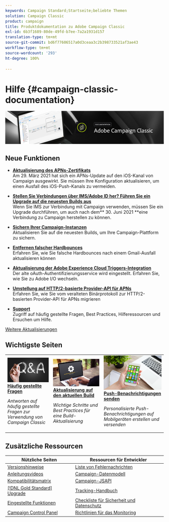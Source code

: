 ```yaml
---
keywords: Campaign Standard;Startseite;beliebte Themen
solution: Campaign Classic
product: campaign
title: Produktdokumentation zu Adobe Campaign Classic
exl-id: 6b3f1689-80de-49fd-b7ee-7a2a1931d157
translation-type: tm+mt
source-git-commit: bd6f77606517a0d3ceaa3c2b398733521af3ae43
workflow-type: tm+mt
source-wordcount: '293'
ht-degree: 100%

---
```


# Hilfe {#campaign-classic-documentation}

![](platform/using/assets/do-not-localize/banner_acc_doc.jpg)

## Neue Funktionen

* **[Aktualisierung des APNs-Zertifikats](technotes/ios-certificate-update.md)**<br/> Am 29. März 2021 hat sich ein APNs-Update auf den iOS-Kanal von Campaign ausgewirkt. Sie müssen Ihre Konfiguration aktualisieren, um einen Ausfall des iOS-Push-Kanals zu vermeiden.

* **[Stellen Sie Verbindungen über IMS/Adobe ID her? Führen Sie ein Upgrade auf die neuesten Builds aus](integrations/using/about-adobe-id.md)**<br/> Wenn Sie IMS zur Verbindung mit Campaign verwenden, müssen Sie ein Upgrade durchführen, um auch nach dem** 30. Juni 2021 **eine Verbindung zu Campaign herstellen zu können.

* **[Sichern Ihrer Campaign-Instanzen](technotes/acc-config-updates.md)**<br/> Aktualisieren Sie auf die neuesten Builds, um Ihre Campaign-Plattform zu sichern.

* **[Entfernen falscher Hardbounces](https://helpx.adobe.com/de/campaign/kb/update-bounce-qualification.html)**<br/> Erfahren Sie, wie Sie falsche Hardbounces nach einem Gmail-Ausfall aktualisieren können

* **[Aktualisierung der Adobe Experience Cloud Triggers-Integration](integrations/using/configuring-adobe-io.md)**<br/> Der alte oAuth-Authentifizierungsservice wird eingestellt. Erfahren Sie, wie Sie zu Adobe I/O wechseln.

* **[Umstellung auf HTTP/2-basierte Provider-API für APNs](https://helpx.adobe.com/de/campaign/kb/migrate-to-apns-http2.html)**<br/> Erfahren Sie, wie Sie vom veralteten Binärprotokoll zur HTTP/2-basierten Provider-API für APNs migrieren

* **[Support](support.md)**<br/>
Zugriff auf häufig gestellte Fragen, Best Practices, Hilferessourcen und Ersuchen um Hilfe.

[Weitere Aktualisierungen](/help/rn/using/documentation-updates.md)

## Wichtigste Seiten

<table style="table-layout:fixed">
<tr>
  <td>
    <a href="platform/using/common-questions.md">
      <img alt="Häufig gestellte Fragen" src="platform/using/assets/FAQ.png"/>
    </a>
    <div>
      <a href="platform/using/common-questions.md">
    <strong>Häufig gestellte Fragen</strong>
    </a>
    </div>
    <p>
    <em>Antworten auf häufig gestellte Fragen zur Verwendung von Campaign Classic</em>
    <p>
  </td>
   <td>
    <a href="production/using/build-upgrade.md">
      <img alt="Build-Aktualisierung" src="platform/using/assets/upgrade.png" />
    </a>
    <div>
      <a href="production/using/build-upgrade.md">
    <strong>Aktualisierung auf den aktuellen Build</strong>
    </a>
    </div>
    <p>
    <em>Wichtige Schritte und Best Practices für eine Build-Aktualisierung</em>
    <p>
  </td>
  <td>
    <a href="delivery/using/creating-notifications.md">
       <img alt="Push-Benachrichtigungen " src="platform/using/assets/push.png" />
    </a>
    <div>
       <a href="delivery/using/creating-notifications.md">
    <strong>Push-Benachrichtigungen senden</strong>
    </a>
    </div>
    <p>
    <em>Personalisierte Push-Benachrichtigungen auf Mobilgeräten erstellen und versenden</em>
    <p>
  </td>
</tr>
</table>

## Zusätzliche Ressourcen

| Nützliche Seiten | Ressourcen für Entwickler |
|---|---|
| [Versionshinweise](/help/rn/using/latest-release.md) | [Liste von Fehlernachrichten](https://docs.adobe.com/content/help/en/campaign-classic/technicalresources/error_messages/error_codes.html) |
| [Anleitungsvideos](https://experienceleague.adobe.com/docs/campaign-classic-learn/tutorials/overview.html?lang=de) | [Campaign-Datenmodell](configuration/using/about-data-model.md) |
| [Kompatibilitätsmatrix](rn/using/compatibility-matrix.md) | [Campaign-JSAPI](https://docs.adobe.com/content/help/en/campaign-classic/technicalresources/api/p-1.html) |
| [[!DNL Gold Standard] Upgrade](rn/using/gs-overview.md) | [Tracking-Handbuch](https://helpx.adobe.com/de/campaign/kb/acc-tracking.html) |
| [Eingestellte Funktionen](rn/using/deprecated-features.md) | [Checkliste für Sicherheit und Datenschutz](https://helpx.adobe.com/de/campaign/kb/acc-security.html) |
| [Campaign Control Panel](https://experienceleague.adobe.com/docs/control-panel/using/control-panel-home.html?lang=de) | [Richtlinien für das Monitoring](production/using/monitoring-guidelines.md) |
